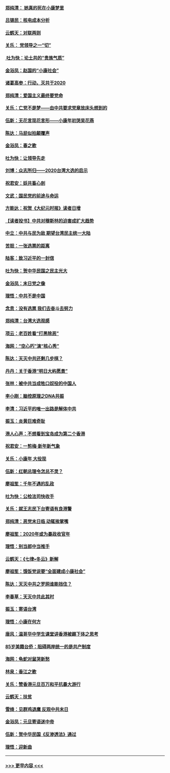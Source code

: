 #### [郑纯清： 她真的死在小康梦里](../pages/nsc993/n11806623.md?t=01201601) 
#### [吕锡民：核电成本分析](../pages/nsc993/n11806284.md?t=01201601) 
#### [云鹤天：对联两则](../pages/nsc993/n11805957.md?t=01201601) 
#### [关乐： 党领导之一“切”](../pages/nsc993/n11804505.md?t=01201601) 
#### [ 吐为快：论土共的“贵族气质”](../pages/nsc993/n11804490.md?t=01201601) 
#### [金浴凤：赵国的“小康社会”](../pages/nsc993/n11804452.md?t=01201601) 
#### [诸葛高参：行动，灭共于2020](../pages/nsc993/n11804120.md?t=01201601) 
#### [郑纯清：爱国主义最终要党命](../pages/nsc993/n11802197.md?t=01201601) 
#### [关乐：亡党不是梦——由中共要求党章放床头想到的](../pages/nsc993/n11802156.md?t=01201601) 
#### [伍新：无花言现花言形——小康年初哭吴花燕](../pages/nsc993/n11800044.md?t=01201601) 
#### [陈达：马屁似拍颠覆声](../pages/nsc993/n11800010.md?t=01201601) 
#### [金浴凤：春之歌](../pages/nsc993/n11797687.md?t=01201601) 
#### [吐为快：让领导先走](../pages/nsc993/n11797512.md?t=01201601) 
#### [刘博：众志所归——2020台湾大选的启示](../pages/nsc993/n11796878.md?t=01201601) 
#### [祝君安：妖共畜心剖](../pages/nsc993/n11794273.md?t=01201601) 
#### [文武：国民党的前途与命运](../pages/nsc993/n11794198.md?t=01201601) 
#### [方能达：祝贺《大纪元时报》读者日增](../pages/nsc993/n11793807.md?t=01201601) 
#### [【读者投书】中共对穆斯林的迫害成扩大趋势](../pages/nsc993/n11791371.md?t=01201601) 
#### [中立：中共与民为敌 期望台湾民主统一大陆](../pages/nsc993/n11790392.md?t=01201601) 
#### [苦胆：一张选票的距离](../pages/nsc993/n11788914.md?t=01201601) 
#### [陆客：致习近平的一封信](../pages/nsc993/n11788867.md?t=01201601) 
#### [吐为快：贺中华民国之民主光大](../pages/nsc993/n11788618.md?t=01201601) 
#### [金浴凤：末日党之像](../pages/nsc993/n11787475.md?t=01201601) 
#### [理悟：中共不是中国](../pages/nsc993/n11787463.md?t=01201601) 
#### [念贲：没有选票  我们去奋斗去努力](../pages/nsc993/n11787398.md?t=01201601) 
#### [郑纯清：台湾大选观感](../pages/nsc993/n11786210.md?t=01201601) 
#### [项云：老百姓看“打黑除恶”](../pages/nsc993/n11785398.md?t=01201601) 
#### [海网：“空心朽”演“核心秀”](../pages/nsc993/n11783874.md?t=01201601) 
#### [陈达：天灭中共还剩几步棋？](../pages/nsc993/n11783719.md?t=01201601) 
#### [丹丹：关于香港“明日大屿愿景”](../pages/nsc993/n11783273.md?t=01201601) 
#### [张林：被中共当成牲口奴役的中国人](../pages/nsc993/n11782397.md?t=01201601) 
#### [李小刚：脑控原理之DNA共振](../pages/nsc993/n11780962.md?t=01201601) 
#### [李清：习近平的唯一出路是解体中共](../pages/nsc993/n11780866.md?t=01201601) 
#### [振玉：炎黄巨难奇耻](../pages/nsc993/n11779632.md?t=01201601) 
#### [港人心声：不想看到宝岛成为第二个香港](../pages/nsc993/n11778817.md?t=01201601) 
#### [祝君安：一剪梅‧新年新气象](../pages/nsc993/n11776340.md?t=01201601) 
#### [关乐：小康年 大役现](../pages/nsc993/n11774213.md?t=01201601) 
#### [伍新：红朝总理令怎总不灵？](../pages/nsc993/n11770813.md?t=01201601) 
#### [廖祖笙：千年不遇的乱政](../pages/nsc993/n11770373.md?t=01201601) 
#### [吐为快：公检法司快收手](../pages/nsc993/n11770359.md?t=01201601) 
#### [关乐：就王志民下台寄语有良港警](../pages/nsc993/n11769903.md?t=01201601) 
#### [郑纯清：恶党末日临 动辄挨掌嘴](../pages/nsc993/n11769356.md?t=01201601) 
#### [廖祖笙：2020年或为暴政收官年](../pages/nsc993/n11768216.md?t=01201601) 
#### [理悟：别当郎中当推手](../pages/nsc993/n11768243.md?t=01201601) 
#### [云鹤天：《七律▪冬云》新解](../pages/nsc993/n11768204.md?t=01201601) 
#### [廖祖笙：饿饭党说要“全面建成小康社会”](../pages/nsc993/n11767482.md?t=01201601) 
#### [陈达：天灭中共之罗网谁能挡住？](../pages/nsc993/n11767465.md?t=01201601) 
#### [李春草：天灭中共此其时](../pages/nsc993/n11767452.md?t=01201601) 
#### [振玉：寄语台湾](../pages/nsc993/n11767432.md?t=01201601) 
#### [理悟：小康在何方](../pages/nsc993/n11767394.md?t=01201601) 
#### [唐风：温哥华中学生课堂讲香港被踢下体之思考](../pages/nsc993/n11766848.md?t=01201601) 
#### [85岁美籍台侨：阻碍两岸统一的是共产制度](../pages/nsc993/n11765043.md?t=01201601) 
#### [海网：龟蛇对鼠哭新愁](../pages/nsc993/n11764895.md?t=01201601) 
#### [林泉：香江之歌](../pages/nsc993/n11764415.md?t=01201601) 
#### [关乐：赞香港元旦百万和平抗暴大游行](../pages/nsc993/n11764382.md?t=01201601) 
#### [云鹤天：扶贫](../pages/nsc993/n11764245.md?t=01201601) 
#### [雪绮：见群鸡退鹰  反观中共末日](../pages/nsc993/n11762112.md?t=01201601) 
#### [金浴凤：元旦寄语迷中帝](../pages/nsc993/n11761788.md?t=01201601) 
#### [伍新：贺中华民国《反渗透法》通过](../pages/nsc993/n11761994.md?t=01201601) 
#### [理悟：迎新曲](../pages/nsc993/n11761152.md?t=01201601) 

----
#### [ >>> 更早内容 <<< ](../indexes/nsc993-earlier.md)
